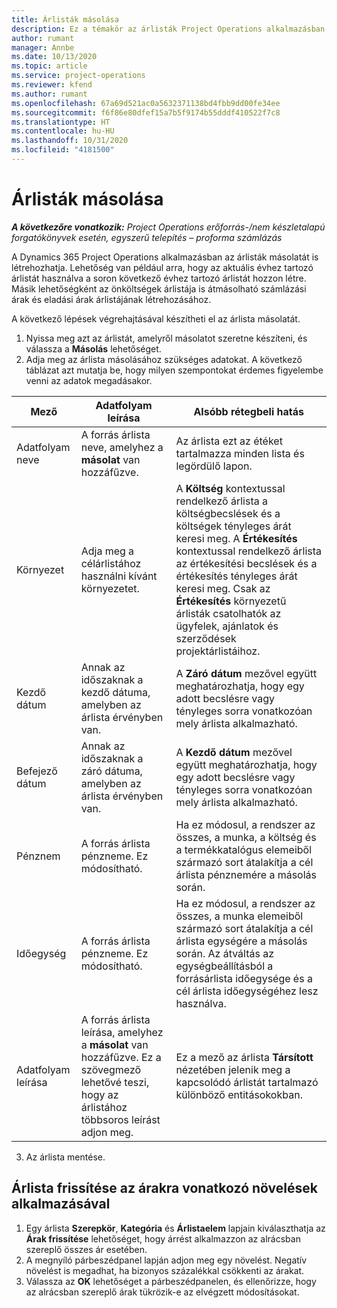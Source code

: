 ```yaml
---
title: Árlisták másolása
description: Ez a témakör az árlisták Project Operations alkalmazásban való másolásáról nyújt tájékoztatást.
author: rumant
manager: Annbe
ms.date: 10/13/2020
ms.topic: article
ms.service: project-operations
ms.reviewer: kfend
ms.author: rumant
ms.openlocfilehash: 67a69d521ac0a5632371138bd4fbb9dd00fe34ee
ms.sourcegitcommit: f6f86e80dfef15a7b5f9174b55dddf410522f7c8
ms.translationtype: HT
ms.contentlocale: hu-HU
ms.lasthandoff: 10/31/2020
ms.locfileid: "4181500"
---
```

# <a name="copy-price-lists"></a>Árlisták másolása

_**A következőre vonatkozik:** Project Operations erőforrás-/nem készletalapú forgatókönyvek esetén, egyszerű telepítés – proforma számlázás_

A Dynamics 365 Project Operations alkalmazásban az árlisták másolatát is létrehozhatja. Lehetőség van például arra, hogy az aktuális évhez tartozó árlistát használva a soron következő évhez tartozó árlistát hozzon létre.  Másik lehetőségként az önköltségek árlistája is átmásolható számlázási árak és eladási árak árlistájának létrehozásához. 

A következő lépések végrehajtásával készítheti el az árlista másolatát.

1. Nyissa meg azt az árlistát, amelyről másolatot szeretne készíteni, és válassza a **Másolás** lehetőséget.
2. Adja meg az árlista másolásához szükséges adatokat. A következő táblázat azt mutatja be, hogy milyen szempontokat érdemes figyelembe venni az adatok megadásakor.

| Mező | Adatfolyam leírása | Alsóbb rétegbeli hatás |
| --- | --- | --- |
| Adatfolyam neve | A forrás árlista neve, amelyhez a **másolat** van hozzáfűzve. | Az árlista ezt az étéket tartalmazza minden lista és legördülő lapon. |
| Környezet | Adja meg a célárlistához használni kívánt környezetet. | A **Költség** kontextussal rendelkező árlista a költségbecslések és a költségek tényleges árát keresi meg. A **Értékesítés** kontextussal rendelkező árlista az értékesítési becslések és a értékesítés tényleges árát keresi meg. Csak az **Értékesítés** környezetű árlisták csatolhatók az ügyfelek, ajánlatok és szerződések projektárlistáihoz. |
| Kezdő dátum | Annak az időszaknak a kezdő dátuma, amelyben az árlista érvényben van. | A **Záró dátum** mezővel együtt meghatározhatja, hogy egy adott becslésre vagy tényleges sorra vonatkozóan mely árlista alkalmazható. |
| Befejező dátum | Annak az időszaknak a záró dátuma, amelyben az árlista érvényben van. | A **Kezdő dátum** mezővel együtt meghatározhatja, hogy egy adott becslésre vagy tényleges sorra vonatkozóan mely árlista alkalmazható. |
| Pénznem | A forrás árlista pénzneme. Ez módosítható. | Ha ez módosul, a rendszer az összes, a munka, a költség és a termékkatalógus elemeiből származó sort átalakítja a cél árlista pénznemére a másolás során. |
| Időegység | A forrás árlista pénzneme. Ez módosítható. | Ha ez módosul, a rendszer az összes, a munka elemeiből származó sort átalakítja a cél árlista egységére a másolás során. Az átváltás az egységbeállításból a forrásárlista időegysége és a cél árlista időegységéhez lesz használva. |
| Adatfolyam leírása | A forrás árlista leírása, amelyhez a **másolat** van hozzáfűzve. Ez a szövegmező lehetővé teszi, hogy az árlistához többsoros leírást adjon meg. | Ez a mező az árlista **Társított** nézetében jelenik meg a kapcsolódó árlistát tartalmazó különböző entitásokokban. |

3. Az árlista mentése. 

## <a name="update-a-price-list-by-applying-a-mark-up-to-all-the-prices"></a>Árlista frissítése az árakra vonatkozó növelések alkalmazásával

1. Egy árlista **Szerepkör**, **Kategória** és **Árlistaelem** lapjain kiválaszthatja az **Árak frissítése** lehetőséget, hogy árrést alkalmazzon az alrácsban szereplő összes ár esetében. 
2. A megnyíló párbeszédpanel lapján adjon meg egy növelést. Negatív növelést is megadhat, ha bizonyos százalékkal csökkenti az árakat. 
3. Válassza az **OK** lehetőséget a párbeszédpanelen, és ellenőrizze, hogy az alrácsban szereplő árak tükrözik-e az elvégzett módosításokat.
